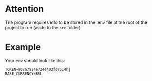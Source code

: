 # Attention
The program requires info to be stored in the .env file at the root of the project to run (aside to the ```src``` folder)

# Example
Your env should look like this:
```
TOKEN=807a7a24e724e403fd7514hj
BASE_CURRENCY=BRL
```
